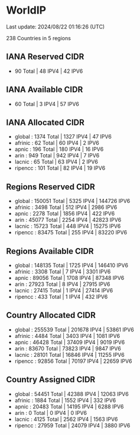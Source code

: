 # WorldIP

Last update: 2024/08/22 01:16:26 (UTC)

238 Countries in 5 regions

## IANA Reserved CIDR

- 90 Total | 48 IPV4 | 42 IPV6

## IANA Available CIDR

- 60 Total | 3 IPV4 | 57 IPV6

## IANA Allocated CIDR

- global : 1374 Total | 1327 IPV4 | 47 IPV6
- afrinic : 62 Total | 60 IPV4 | 2 IPV6
- apnic : 196 Total | 180 IPV4 | 16 IPV6
- arin : 949 Total | 942 IPV4 | 7 IPV6
- lacnic : 65 Total | 63 IPV4 | 2 IPV6
- ripencc : 101 Total | 82 IPV4 | 19 IPV6

## Regions Reserved CIDR

- global : 150051 Total | 5325 IPV4 | 144726 IPV6
- afrinic : 3498 Total | 512 IPV4 | 2986 IPV6
- apnic : 2278 Total | 1856 IPV4 | 422 IPV6
- arin : 45077 Total | 2254 IPV4 | 42823 IPV6
- lacnic : 15723 Total | 448 IPV4 | 15275 IPV6
- ripencc : 83475 Total | 255 IPV4 | 83220 IPV6

## Regions Available CIDR

- global : 148135 Total | 1725 IPV4 | 146410 IPV6
- afrinic : 3308 Total | 7 IPV4 | 3301 IPV6
- apnic : 89056 Total | 1708 IPV4 | 87348 IPV6
- arin : 27923 Total | 8 IPV4 | 27915 IPV6
- lacnic : 27415 Total | 1 IPV4 | 27414 IPV6
- ripencc : 433 Total | 1 IPV4 | 432 IPV6

## Country Allocated CIDR

- global : 255539 Total | 201678 IPV4 | 53861 IPV6
- afrinic : 4484 Total | 3403 IPV4 | 1081 IPV6
- apnic : 46428 Total | 37409 IPV4 | 9019 IPV6
- arin : 83670 Total | 73823 IPV4 | 9847 IPV6
- lacnic : 28101 Total | 16846 IPV4 | 11255 IPV6
- ripencc : 92856 Total | 70197 IPV4 | 22659 IPV6

## Country Assigned CIDR

- global : 54451 Total | 42388 IPV4 | 12063 IPV6
- afrinic : 1884 Total | 1552 IPV4 | 332 IPV6
- apnic : 20483 Total | 14195 IPV4 | 6288 IPV6
- arin : 0 Total | 0 IPV4 | 0 IPV6
- lacnic : 4125 Total | 2562 IPV4 | 1563 IPV6
- ripencc : 27959 Total | 24079 IPV4 | 3880 IPV6
